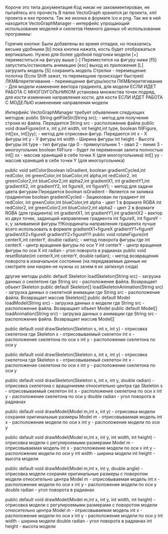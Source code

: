 Короче это типа документация
Код никак не закомментирован, не пытайтесь его прочесть
В папке VectoGraph хранится jar проекта, xml проекта и exe проекта. Так же иконка в формате ico и png.
Так же в ней находится VectoGraphManager - интерфейс упрощающий использование моделей и скелетов
Немного данных об использовании программы:


Горячие кнопки:
Были добавлены во время отладки, но показались весьма удобными
[b]  пока кнопка нажата, кость будет отображаться вертикально. Нужно для более удобной подгонки модели
[+]  переместиться на фигуру выше
[-]  Переместится на фигуру ниже
[f5]  запустить/остановить анимацию
[esc]  выход из приложения
[L]  загрузить модель
[S]  сохранить модель
Стрелки - перемещение полотна (Если Shift зажат, то перемещние происходит быстрее)
ЛКМ&перетягивание - перемещение фигуры/кости
ПКМ&перетягивание - Для модели изменение вектора градиента, для модели ЕСЛИ ИДЕТ РАБОТА С МНОГОУГОЛЬНИКОМ установка множества точек подряд, для кости изменение направления кости, для кости ЕСЛИ ИДЕТ РАБОТА С МОДЕЛЬЮ измененеие направления модели


Интерфейс VectoGraphManager требует объявления следующих методов:
public String getFileStr(String src); - метод для получения строки из файла. Передается String src - расположение файла
public void drawFigure(int x, int y,int width, int height,int type, boolean fillFigure, int[]xx, int[]yy); - метод для отрисовки фигур.
Передается int x - X фигуры
int y - У фигуры
int width - Ширина фигуры
int height - Высота фигуры
int type - тип фигуры где
0 - прямоугольник
1 - овал
2 - линия
3 - многоугольник
boolean fillFiure - будет ли переменная залита полностью
int[] xx - массив хранящий в себе точки Х (для многоугольника)
int[] yy - массив хранящий в себе точки Y (для многоугольника)

public void setColor(boolean isGradient, boolean gradientCycled,int redColor, int greenColor,int blueColor,int alpha,int redColor2, int greenColor2,int blueColor2,int alpha2,int gradientX1, int gradientY1,int gradientX2, int gradientY2, int figureX, int figureY); - метод для задачи цвета фигурам
Передается
boolean isGradient - Является ли заливка градиентом
boolean gradientCycled - Зациклован ли градиент
int redColor, int greenColor,int blueColor,int alpha - цвет 1 в формате RGBA
int redColor2, int greenColor2,int blueColor2,int alpha2 - цвет 2 в формате RGBA (для градиента)
int gradientX1, int gradientY1,int gradientX2 - вектор из двух точек, задающий направление градиента
int figureX, int figureY - x, y заливаемой фигуры
!!!Координаты направления градиента лучше всего использовать в формате gradientX1+figureX gradientY1+figureY gradientX2+figureX gradientY2+figureY!!!
public void rotateFigure(int centerX,int centerY, double radian); - метод поворота фигуры где
int centerX - центр вращения фигуры по оси Y
int centerY - центр вращения фигуры по оси Х
int radian - угол поворота в радианах
public void resetRotate(int centerX,int centerY, double radian); - метод возвращения поворота в изначальное состояние  (на передаваемые данные не смотрите они нахрен не нужны хз зачем я их запихнул сюда)


другие методы
public default Skeleton loadSkeleton(String src) - загрузка данных о скелетоне где String src - расположение файла. Возвращает объект Skeleton
public default Skeleton[] loadSkeletonAnimation(String src) - загрузка данных о скелетной анимации где String src - расположение файла. Возвращает массив Skeleton[]
public default Model loadModel(String src) - загрузка данных о модели где String src - расположение файла. Возвращает объект Model
public default Model[]  loadAnimation(String src) - загрузка данных о анимации где String src - расположение файла. Возвращает массив Model[]

public default void drawSkeleton(Skeleton s, int x, int y) - отрисовка скелетона
где
Skeleton s - отрисовываемый скелетон
int x - расположение скелетона по оси x
int y - расположение скелетона по оси у

public default void drawSkeleton(Skeleton s, int x, int y) - отрисовка скелетона
где
Skeleton s - отрисовываемый скелетон
int x - расположение скелетона по оси x
int y - расположение скелетона по оси у

public default void drawSkeleton(Skeleton s, int x, int y, double radian) - отрисовка скелетона с вращениемм относительно центра
где
Skeleton s - отрисовываемый скелетон
int x - расположение скелетона по оси x
int y - расположение скелетона по оси у
double radian - угол поворота в радианах

public default void drawModel(Model m,int x, int y) - отрисовка модели сохраняя оригинальные размеры
Model m - отрисовываемая модель
int x - расположение модели по оси x
int y - расположение модели по оси у

public default void drawModel(Model m,int x, int y, int width, int height) - отрисовка модели с регулироемыми размерами
Model m - отрисовываемая модель
int x - расположение модели по оси x
int y - расположение модели по оси у
int width - ширина модели
int height - высота модели

public default void drawModel(Model m,int x, int y, double angle) - отрисовка модели сохраняя оригинальные размеры c поворотом модели относительно центра
Model m - отрисовываемая модель
int x - расположение модели по оси x
int y - расположение модели по оси у
double radian - угол поворота в радианах

public default void drawModel(Model m,int x, int y, int width, int height) - отрисовка модели с регулироемыми размерами c поворотом модели относительно центра
Model m - отрисовываемая модель
int x - расположение модели по оси x
int y - расположение модели по оси у
int width - ширина модели
double radian - угол поворота в радианах
int height - высота модели
